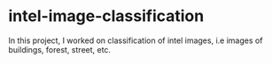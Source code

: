 # intel-image-classification
In this project, I worked on classification of intel images, i.e images of buildings, forest, street, etc. 
